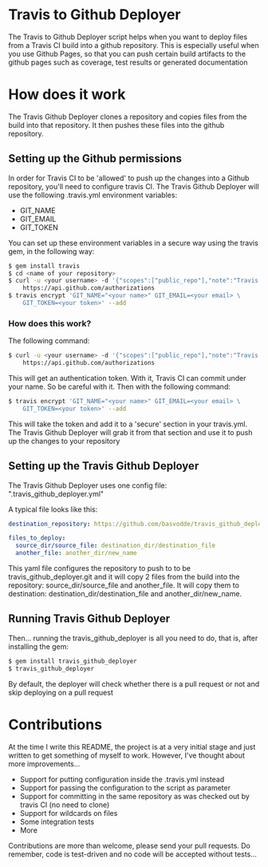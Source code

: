 Travis to Github Deployer
======================

The Travis to Github Deployer script helps when you want to deploy files from a Travis CI build into a github repository. This is especially useful when you use Github Pages, so that you can push certain build artifacts to the github pages such as coverage, test results or generated documentation

# How does it work

The Travis Github Deployer clones a repository and copies files from the build into that repository. It then pushes these files into the github repository.

## Setting up the Github permissions

In order for Travis CI to be 'allowed' to push up the changes into a Github repository, you'll need to configure travis CI. The Travis Github Deployer will use the following .travis.yml environment variables:

* GIT_NAME
* GIT_EMAIL
* GIT_TOKEN

You can set up these environment variables in a secure way using the travis gem, in the following way:

```bash
$ gem install travis
$ cd <name of your repository>
$ curl -u <your username> -d '{"scopes":["public_repo"],"note":"Travis CI deployer"}' \
	https://api.github.com/authorizations
$ travis encrypt 'GIT_NAME="<your name>" GIT_EMAIL=<your email> \
	GIT_TOKEN=<your token>' --add
```

### How does this work?

The following command:

```bash
$ curl -u <your username> -d '{"scopes":["public_repo"],"note":"Travis CI deployer"}' \
	https://api.github.com/authorizations
```

This will get an authentication token. With it, Travis CI can commit under your name. So be careful with it. Then with the following command:

```bash
$ travis encrypt 'GIT_NAME="<your name>" GIT_EMAIL=<your email> \
	GIT_TOKEN=<your token>' --add
```

This will take the token and add it to a 'secure' section in your travis.yml. The Travis Github Deployer will grab it from that section and use it to push up the changes to your repository

## Setting up the Travis Github Deployer

The Travis Github Deployer uses one config file: ".travis_github_deployer.yml"

A typical file looks like this:

```yml
destination_repository: https://github.com/basvodde/travis_github_deployer.git

files_to_deploy:
  source_dir/source_file: destination_dir/destination_file
  another_file: another_dir/new_name

```

This yaml file configures the repository to push to to be travis_github_deployer.git and it will copy 2 files from the build into the repository: source_dir/source_file and another_file. It will copy them to destination: destination_dir/destination_file and another_dir/new_name.

## Running Travis Github Deployer

Then... running the travis_github_deployer is all you need to do, that is, after installing the gem:

```bash
$ gem install travis_github_deployer
$ travis_github_deployer
```

By default, the deployer will check whether there is a pull request or not and skip deploying on a pull request

# Contributions

At the time I write this README, the project is at a very initial stage and just written to get something of myself to work. However, I've thought about more improvements...

* Support for putting configuration inside the .travis.yml instead
* Support for passing the configuration to the script as parameter
* Support for committing in the same repository as was checked out by travis CI (no need to clone)
* Support for wildcards on files
* Some integration tests
* More

Contributions are more than welcome, please send your pull requests. Do remember, code is test-driven and no code will be accepted without tests...

